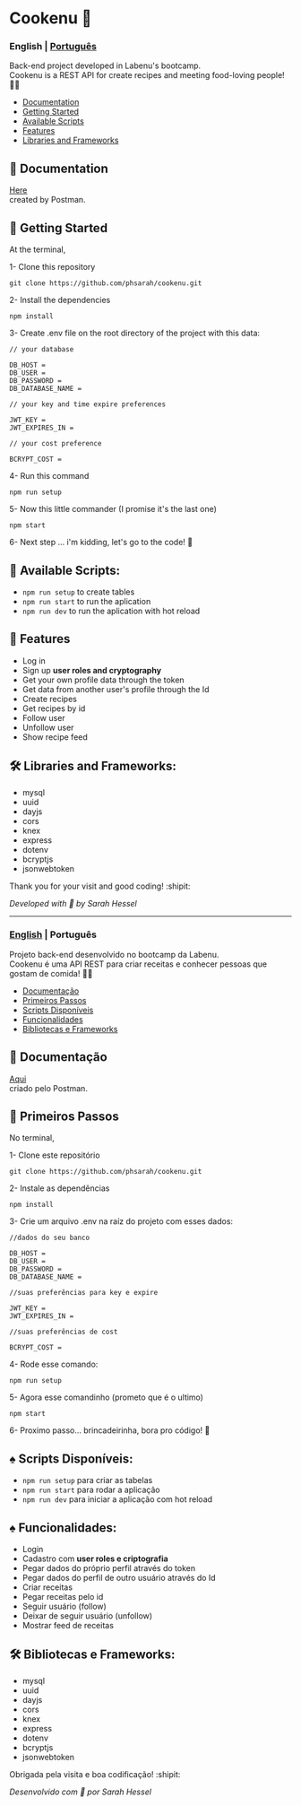 # Cookenu :shallow_pan_of_food:	

<a id="en-readme"></a>
### English | [Português](#pt-readme)
Back-end project developed in Labenu's bootcamp. \
Cookenu is a REST API for create recipes and meeting food-loving people! :woman_cook:	

<a name="en-menu"></a>
- [Documentation](#documentacao)
- [Getting Started](#steps)
- [Available Scripts](#en-scripts)
- [Features](#features)
- [Libraries and Frameworks](#libs)


<a id="documentation"></a>
## 📙 Documentation
[Here](https://documenter.getpostman.com/view/13247023/TzCV3QDM) <br/> created by Postman.

<a id="steps"></a>
## :rocket: Getting Started

At the terminal,

1- Clone this repository
```
git clone https://github.com/phsarah/cookenu.git
```
2- Install the dependencies
```
npm install
```
3- Create .env file on the root directory of the project with this data:
```
// your database

DB_HOST = 
DB_USER =
DB_PASSWORD = 
DB_DATABASE_NAME = 

// your key and time expire preferences

JWT_KEY =
JWT_EXPIRES_IN = 

// your cost preference

BCRYPT_COST = 
```
4- Run this command
```
npm run setup
```
5- Now this little commander (I promise it's the last one)
```
npm start
```
6- Next step ... i'm kidding, let's go to the code! :unicorn:

<a id="en-scripts"></a>
## :small_orange_diamond: Available Scripts:
* `npm run setup` to create tables
* `npm run start` to run the aplication
* `npm run dev` to run the aplication with hot reload

<a id="features"></a>
## :small_orange_diamond: Features

- Log in
- Sign up **user roles and cryptography**
- Get your own profile data through the token
- Get data from another user's profile through the Id
- Create recipes
- Get recipes by id
- Follow user
- Unfollow user 
- Show recipe feed

<a id="libs"></a>
## 🛠	Libraries and Frameworks:

- mysql
- uuid
- dayjs
- cors
- knex
- express
- dotenv
- bcryptjs
- jsonwebtoken

Thank you for your visit and good coding! :shipit:

*Developed with :sparkling_heart:	 by Sarah Hessel*

-------
<a id="pt-readme"></a>
### [English](#en-readme) | Português
Projeto back-end desenvolvido no bootcamp da Labenu. \
Cookenu é uma API REST para criar receitas e conhecer pessoas que gostam de comida! :woman_cook:	

<a name="pt-menu"></a>
- [Documentação](#documentacao)
- [Primeiros Passos](#passos)
- [Scripts Disponíveis](#pt-scripts)
- [Funcionalidades](#funcionalidades)
- [Bibliotecas e Frameworks](#bibliotecas)


<a id="documentacao"></a>
## 📙	Documentação
[Aqui](https://documenter.getpostman.com/view/13247023/TzCV3QDM) <br/> criado pelo Postman.

<a id="passos"></a>
## :rocket:	Primeiros Passos

No terminal,

1- Clone este repositório
```
git clone https://github.com/phsarah/cookenu.git
```
2- Instale as dependências
```
npm install
```
3- Crie um arquivo .env na raíz do projeto com esses dados:
```
//dados do seu banco

DB_HOST =
DB_USER =
DB_PASSWORD = 
DB_DATABASE_NAME = 

//suas preferências para key e expire

JWT_KEY =
JWT_EXPIRES_IN = 

//suas preferências de cost

BCRYPT_COST = 
```
4- Rode esse comando:
```
npm run setup
```
5- Agora esse comandinho (prometo que é o ultimo)
```
npm start
```
6- Proximo passo... brincadeirinha, bora pro código! :unicorn:	

<a id="pt-scripts"></a>
## :spades:	Scripts Disponíveis:
* `npm run setup` para criar as tabelas
* `npm run start` para rodar a aplicação
* `npm run dev` para iniciar a aplicação com hot reload

<a id="funcionalidades"></a>
## :spades:	Funcionalidades:

- Login
- Cadastro com **user roles e criptografia**
- Pegar dados do próprio perfil através do token
- Pegar dados do perfil de outro usuário através do Id
- Criar receitas
- Pegar receitas pelo id
- Seguir usuário (follow)
- Deixar de seguir usuário (unfollow)
- Mostrar feed de receitas

<a id="bibliotecas"></a>
## 🛠	Bibliotecas e Frameworks:

- mysql
- uuid
- dayjs
- cors
- knex
- express
- dotenv
- bcryptjs
- jsonwebtoken

Obrigada pela visita e boa codificação! :shipit:

*Desenvolvido com :sparkling_heart:	por Sarah Hessel*
